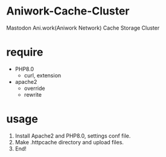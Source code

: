 # Aniwork-Cache-Cluster
Mastodon Ani.work(Aniwork Network) Cache Storage Cluster

# require
- PHP8.0
  - curl, extension
- apache2
  - override
  - rewrite

# usage
1. Install Apache2 and PHP8.0, settings conf file.
2. Make .httpcache directory and upload files.
3. End!
